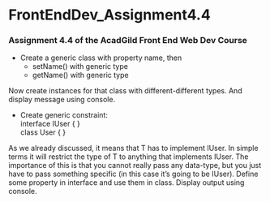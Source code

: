 # FrontEndDev_Assignment4.4
### Assignment 4.4 of the AcadGild Front End Web Dev Course

* Create a generic class with property name, then  
    - setName() with generic type  
    - getName() with generic type  

Now create instances for that class with different-different types. And
display message using console.

* Create generic constraint:  
interface IUser { }  
class User<T extends IUser> { }  

As we already discussed, it means that T has to implement IUser. In simple
terms it will restrict the type of T to anything that implements IUser. The importance of this is that you cannot really pass any data-type, but you just have to pass something specific (in this case it’s going to be IUser).
Define some property in interface and use them in class. Display output using console.